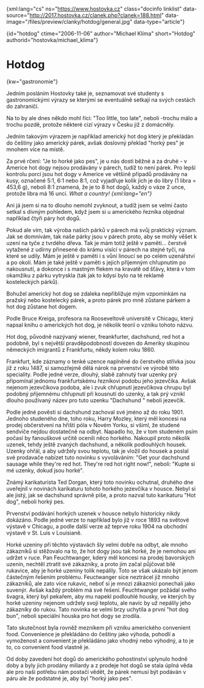 
{xml:lang="cs" ns="https://www.hostovka.cz" class="docinfo linklist" data-source="http://2017.hostovka.cz/clanek.php?clanek=188.html" data-image="/files/preview/clanky/hotdog/general.jpg" data-type="article"}

{id="hotdog" ctime="2006-11-06" author="Michael Klíma" short="Hotdog" authorid="hostovka/michael_klima"}

# Hotdog

<!-- generated attribute kw by user_udpatekw.sh on 2019-03-13, do not edit -->

{kw="gastronomie"}

Jedním posláním Hostovky také je, seznamovat své studenty s gastronomickými výrazy se kterými se eventuálně setkají na svých cestách do zahraničí.

Na to by ale dnes někdo mohl říci: "Too little, too late", neboli -trochu málo a trochu pozdě, protože některé cizí výrazy v Česku již z domácněly.

Jedním takovým výrazem je například americký hot dog který je překládán do češtiny jako americký párek, avšak doslovný překlad "horký pes" je mnohem více na místě.

Za prvé rčení: "Je to horké jako pes", je u nás dosti běžné a za druhé - v Americe hot dogy nejsou prodávány v párech, tudíž to není párek. Pro lepší kontrolu porcí jsou hot dogy v Americe ve většině případů prodávány na kusy, označené 5:1, 6:1 nebo 8:1, což vyjadřuje kolik jich je do libry (1 libra = 453,6 g), neboli 8:1 znamená, že je to 8 hot dogů, každý o váze 2 unce, protože libra má 16 uncí. _What a country! {xml:lang="en"}_

Ani já jsem si na to dlouho nemohl zvyknout, a tudíž jsem se velmi často setkal s divným pohledem, když jsem si u amerického řezníka objednal například čtyři páry hot dogů.

Pokud ale vím, tak výroba našich párků v párech má svůj praktický význam. Jak se domnívám, tak naše párky jsou v párech proto, aby se mohly věšet k uzení na tyče z tvrdého dřeva. Tak je mám totiž ještě v paměti... čerstvě vytažené z udírny přinesené do krámu visící v párech na stejné tyči, na které se udily. Mám je ještě v paměti i s vůní linoucí se po celém uzenářství a po okolí. Mám je také ještě v paměti s jejich příjemným chřupnutím po nakousnutí, a dokonce i s mastným flekem na kravatě od šťávy, která v tom okamžiku z párku vytryskla (tak jak to kdysi bylo na té reklamě kosteleckých párků).

Bohužel americký hot dog se zdaleka nepřibližuje mým vzpomínkám na pražský nebo kostelecký párek, a proto párek pro mně zůstane párkem a hot dog zůstane hot dogem.

Podle Bruce Kreiga, profesora na Rooseveltově universitě v Chicagu, který napsal knihu o amerických hot dog, je několik teorií o vzniku tohoto názvu.

Hot dog, původně nazývaný wiener, freankfurter, dachshund, red hot a podobně, byl s největší pravděpodobností dovezen do Ameriky skupinou německých imigrantů z Frankfurtu, někdy kolem roku 1860.

Frankfurt, kde záznamy o tenké uzence naplněné do čerstvého střívka jsou již z roku 1487, si samozřejmě dělá nárok na prvenství ve výrobě této speciality. Podle jedné verze, dlouhý, slabě zahnutý tvar uzenky prý připomínal jednomu frankfurtskému řezníkovi podobu jeho jezevčíka. Avšak nejenom jezevčíkova podoba, ale i zvuk chřupnutí jezevčíkova chrupu byl podobný příjemnému chřupnutí při kousnutí do uzenky, a tak prý vznikl dlouho používaný název pro tuto uzenku "Dachshund " neboli jezevčík.

Podle jedné pověsti si dachshund zachoval své jméno až do roku 1901. Jednoho studeného dne, toho roku, Harry Mozley, který měl koncesi na prodej občerstvení na hřišti póla v Novém Yorku, si všiml, že studené sendviče nejdou dostatečně na odbyt. Napadlo ho, že v tom studeném psím počasí by fanouškové určitě ocenili něco horkého. Nakoupil proto několik uzenek, tehdy ještě zvaných dachshund, a několik podlouhlých housek. Uzenky ohřál, a aby udržely svou teplotu, tak je vložil do housek a poslal své prodavače nabízet tuto novinku s vyvoláváním: "Get your dachshund sausage while they're red hot. They're red hot right now!", neboli: "Kupte si mé uzenky, dokud jsou horké".

Známý karikaturista Ted Dorgan, který toto novinku ochutnal, druhého dne uveřejnil v novinách karikaturu tohoto horkého jezevčíka v housce. Nebyl si ale jistý, jak se dachshund správně píše, a proto nazval tuto karikaturu "Hot dog", neboli horký pes.

Prvenství podávání horkých uzenek v housce nebylo historicky nikdy dokázáno. Podle jedné verze to například bylo již v roce 1893 na světové výstavě v Chicagu, a podle další verze až teprve roku 1904 na obchodní výstavě v St. Luis v Louisianě.

Horké uzeniny při těchto výstavách šly velmi dobře na odbyt, ale mnoho zákazníků si stěžovalo na to, že hot dogy jsou tak horké, že je nemohou ani udržet v ruce. Pan Feuchtwanger, kderý měl koncesi na prodej bavorských uzenin, nechtěl ztratit své zákazníky, a proto jim začal půjčovat bílé rukavice, aby je horké uzeniny tolik nepálily. Toto se však ukázalo být jenom částečným řešením problému. Feuctwanger sice neztrácel již mnoho zákazníků, ale zato více rukavic, neboť si je mnozí zákazníci ponechali jako suvenýr. Avšak každý problém má své řešení. Feuchtwanger požádal svého švagra, který byl pekařem, aby mu napekl podlouhlé housky, ve kterých by horké uzeniny nejenom udržely svoji teplotu, ale navíc by už nepálily jeho zákazníky do rukou. Tato novinka se velmi brzy uchytila a první "hot dog bun", neboli speciální houska pro hot dogy se zrodila.

Tato skutečnost byla rovněž mezníkem při vzniku amerického convenient food. Convenience je překládáno do češtiny jako výhoda, pohodlí a vymoženost a convenient je překládáno jako vhodný nebo výhodný, a to je to, co convenient food vlastně je.

Od doby zavedení hot dogů do amerického pohostinství uplynulo hodně doby a byly jich prodány miliardy a z prodeje hot dogů se stala úplná věda ale pro naši potřebu nám postačí vědět, že párek nemusí být podáván v páru ale že podstatné je, aby byl "horký jako pes".

